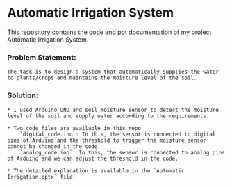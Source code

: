 # Automatic Irrigation System

This repository contains the code and ppt documentation of my project Automatic Irrigation System.

### Problem Statement:

    The task is to design a system that automatically supplies the water to plants/crops and maintains the moisture level of the soil.

### Solution:

    * I used Arduino UNO and soil moisture sensor to detect the moisture level of the soil and supply water according to the requirements.

    * Two code files are available in this repo
        `digital_code.ino`: In this, the sensor is connected to digital pins of Arduino and the threshold to trigger the moisture sensor cannot be changed in the code.
        `analog_code.ino`: In this, the sensor is connected to analog pins of Arduino and we can adjust the threshold in the code.

    * The detailed explanation is available in the `Automatic Irrigation.pptx` file.
